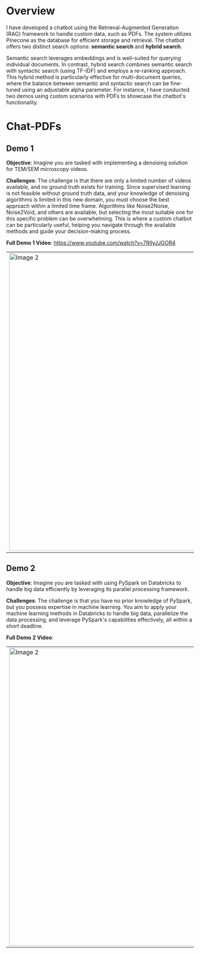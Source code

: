 # Overview

I have developed a chatbot using the Retrieval-Augmented Generation (RAG) framework to handle custom data, such as PDFs. The system utilizes Pinecone as the database for efficient storage and retrieval. The chatbot offers two distinct search options: **semantic search** and **hybrid search**. 

Semantic search leverages embeddings and is well-suited for querying individual documents. In contrast, hybrid search combines semantic search with syntactic search (using TF-IDF) and employs a re-ranking approach. This hybrid method is particularly effective for multi-document queries, where the balance between semantic and syntactic search can be fine-tuned using an adjustable alpha parameter. For instance, I have conducted two demos using custom scenarios with PDFs to showcase the chatbot's functionality.

# Chat-PDFs

## Demo 1

**Objective**: Imagine you are tasked with implementing a denoising solution for TEM/SEM microscopy videos. 

**Challenges**: The challenge is that there are only a limited number of videos available, and no ground truth exists for training. Since supervised learning is not feasible without ground truth data, and your knowledge of denoising algorithms is limited in this new domain, you must choose the best approach within a limited time frame. Algorithms like Noise2Noise, Noise2Void, and others are available, but selecting the most suitable one for this specific problem can be overwhelming. This is where a custom chatbot can be particularly useful, helping you navigate through the available methods and guide your decision-making process.

**Full Demo 1 Video**: https://www.youtube.com/watch?v=7RIIyJJGOR4

 <table>
  <tr>
      <td><img src="https://github.com/user-attachments/assets/e10b842c-5d7f-420a-9490-fa4147413c0f" alt="Image 2" width="800"/></td>
  </tr>
   </table>
   
## Demo 2

**Objective**: Imagine you are tasked with using PySpark on Databricks to handle big data efficiently by leveraging its parallel processing framework.

**Challenges**: The challenge is that you have no prior knowledge of PySpark, but you possess expertise in machine learning. You aim to apply your machine learning methods in Databricks to handle big data, parallelize the data processing, and leverage PySpark's capabilities effectively, all within a short deadline. 

**Full Demo 2 Video**: 

 <table>
  <tr>
      <td><img src="https://github.com/user-attachments/assets/707453b7-503e-41a1-a077-e8b6c0573fc2" alt="Image 2" width="800"/></td>
  </tr>
   </table>

